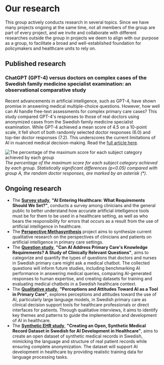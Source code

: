 # Our research

This group actively conducts research in several topics. Since we have many projects
ongoing at the same time, not all members of the group are part of every project,
and we invite and collaborate with different researches outside the group in projects
we deem to align with our purpose as a group, to facilitate a broad and well-established
foundation for policymakers and healthcare units to rely on.

## Published research
### ChatGPT (GPT-4) versus doctors on complex cases of the Swedish family medicine specialist examination: an observational comparative study

Recent advancements in artificial intelligence, such as GPT-4, have shown promise in answering medical multiple-choice questions. However, how well can AI handle free-text assessments for complex primary care cases? This study compared GPT-4's responses to those of real doctors using anonymized cases from the Swedish family medicine specialist examination. While GPT-4 achieved a mean score of 4.5 on a 10-point scale, it fell short of both randomly selected doctor responses (6.0) and top-tier doctor responses (7.2). This underscores the current limitations of AI in nuanced medical decision-making. Read the [full article here](https://bmjopen.bmj.com/content/14/12/e086148).

![The percentage of the maximum score for each subject category achieved by each group](https://bmjopen.bmj.com/content/bmjopen/14/12/e086148/F1.medium.gif)
*The percentage of the maximum score for each subject category achieved by each group. Statistically significant differences (p<0.05) compared with group A, the random doctor responses, are marked by an asterisk (\*).*

## Ongoing research

- The [**Survey study**](Survey%20study), **"AI Entering Healthcare: What Requirements Should We Set?"**,
  conducts a survey among clinicians and the general public
  to better understand how accurate artificial intelligence tools must be for them to be
  used in a healthcare setting, as well as who bears the responsibility for errors that
  occurs as a result from the use of artificial intelligence in healthcare.
- The [**Perspective Methasynthesis**](Perspective%20metasynthesis) project aims to synthesize
  current qualitative research on the perspectives of clinicians and patients on artificial
  intelligence in primary care settings.
- The [**Question study**](Question%20study), **"Can AI Address Primary Care's Knowledge
  Requirements? A Study of Clinically Relevant Questions"**, aims to categorize and quantify
  the types of questions that doctors and nurses in Swedish primary care might ask a medical
  chatbot. The collected questions will inform future studies, including benchmarking AI
  performance in answering medical queries, comparing AI-generated responses to human expertise,
  and creating datasets for training and evaluating medical chatbots in a Swedish healthcare
  context.
- The [**Qualitative study**](Qualitative%20study), **"Perceptions and Attitudes Toward AI
  as a Tool in Primary Care"**, explores perceptions and attitudes toward the use of AI,
  particularly large language models, in Swedish primary care as clinical decision support
  tools for healthcare professionals or direct interfaces for patients. Through qualitative
  interviews, it aims to identify key themes and patterns to guide the implementation and
  development of AI in healthcare.
- The [**Synthetic EHR study**](Synthetic%20EHR%20study), **"Creating an Open, Synthetic
  Medical Record Dataset in Swedish for AI Development in Healthcare"**, aims to create an open
  dataset of synthetic medical records in Swedish, mimicking the language and structure of
  real patient records while ensuring complete anonymization. The dataset will support AI
  development in healthcare by providing realistic training data for language processing tasks.
